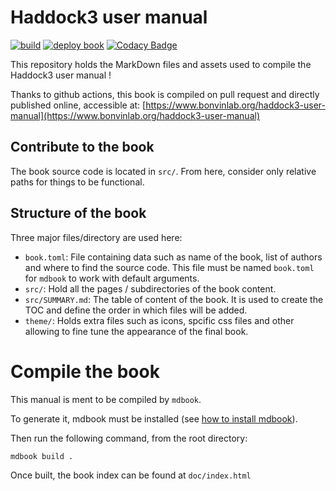 # Haddock3 user manual

[![build](https://github.com/haddocking/haddock3-user-manual/actions/workflows/build.yml/badge.svg)](https://github.com/haddocking/haddock3-user-manual/actions/workflows/build.yml)
[![deploy book](https://github.com/haddocking/haddock3-user-manual/actions/workflows/mdbook.yml/badge.svg)](https://github.com/haddocking/haddock3-user-manual/actions/workflows/mdbook.yml)
[![Codacy Badge](https://app.codacy.com/project/badge/Grade/ec845bd05cbc4e499df24e70ebe6c6d9)](https://app.codacy.com/gh/haddocking/haddock3-user-manual/dashboard?utm_source=gh&utm_medium=referral&utm_content=&utm_campaign=Badge_grade)

This repository holds the MarkDown files and assets used to compile the Haddock3 user manual !

Thanks to github actions, this book is compiled on pull request and directly published online, accessible at: [https://www.bonvinlab.org/haddock3-user-manual](https://www.bonvinlab.org/haddock3-user-manual)

## Contribute to the book

The book source code is located in `src/`.
From here, consider only relative paths for things to be functional.

## Structure of the book

Three major files/directory are used here:

- `book.toml`: File containing data such as name of the book, list of authors and where to find the source code. This file must be named `book.toml` for `mdbook` to work with default arguments.
- `src/`: Hold all the pages / subdirectories of the book content.
- `src/SUMMARY.md`: The table of content of the book. It is used to create the TOC and define the order in which files will be added.
- `theme/`: Holds extra files such as icons, spcific css files and other allowing to fine tune the appearance of the final book.

# Compile the book

This manual is ment to be compiled by `mdbook`.

To generate it, mdbook must be installed (see [how to install mdbook](https://rust-lang.github.io/mdBook/index.html)).

Then run the following command, from the root directory:

```bash
mdbook build .
```

Once built, the book index can be found at `doc/index.html`


